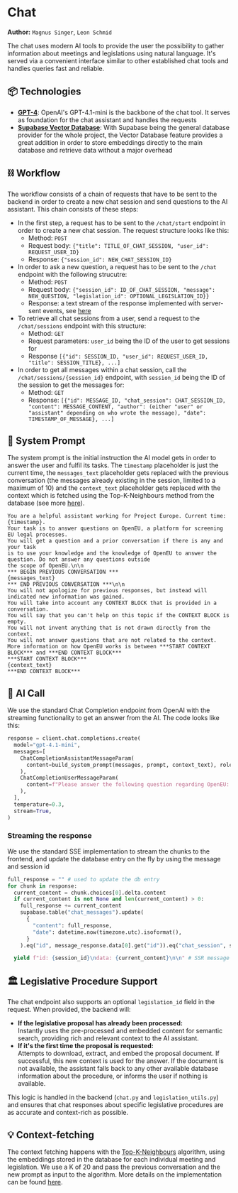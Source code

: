 # Chat

**Author:** `Magnus Singer`, `Leon Schmid`

The chat uses modern AI tools to provide the user the possibility to gather information about meetings and legislations
using natural language. It's served via a convenient interface similar to other established chat tools and handles
queries fast and reliable.

## 📦 Technologies

- [**GPT-4**](https://openai.com/api): OpenAI's GPT-4.1-mini is the backbone of the chat tool. It serves as foundation
  for the chat assistant and handles the requests
- [**Supabase Vector Database**](https://supabase.com/features/vector-database): With Supabase being the general
  database provider for the whole project, the Vector Database feature provides a great addition in order to store
  embeddings directly to the main database and retrieve data without a major overhead

## ⛓️ Workflow

The workflow consists of a chain of requests that have to be sent to the backend in order to create a new chat session
and send questions to the AI assistant. This chain consists of these steps:

- In the first step, a request has to be sent to the `/chat/start` endpoint in order to create a new chat session.
  The request structure looks like this:
  - Method: `POST`
  - Request body: `{"title": TITLE_OF_CHAT_SESSION, "user_id": REQUEST_USER_ID}`
  - Response: `{"session_id": NEW_CHAT_SESSION_ID}`
- In order to ask a new question, a request has to be sent to the `/chat` endpoint with the following strucutre:
  - Method: `POST`
  - Request body: `{"session_id": ID_OF_CHAT_SESSION, "message": NEW_QUESTION, "legislation_id": OPTIONAL_LEGISLATION_ID}}`
  - Response: a text stream of the response implemented with server-sent events,
    see [here](https://developer.mozilla.org/en-US/docs/Web/API/Server-sent_events)
- To retrieve all chat sessions from a user, send a request to the `/chat/sessions` endpoint with this structure:
  - Method: `GET`
  - Request parameters: `user_id` being the ID of the user to get sessions for
  - Response `[{"id": SESSION_ID, "user_id": REQUEST_USER_ID, "title": SESSION_TITLE}, ...]`
- In order to get all messages within a chat session, call the `/chat/sessions/{session_id}` endpoint, with
  `session_id` being the ID of the session to get the messages for:
  - Method: `GET`
  - Response:
    `[{"id": MESSAGE_ID, "chat_session": CHAT_SESSION_ID, "content": MESSAGE_CONTENT, "author": (either "user" or "assistant" depending on who wrote the message), "date": TIMESTAMP_OF_MESSAGE}, ...]`

## 📄 System Prompt

The system prompt is the initial instruction the AI model gets in order to answer the user and fulfil its tasks. The
`timestamp` placeholder is just the current time, the `messages_text` placeholder gets replaced with the previous
conversation (the messages already existing in the session, limited to a maximum of 10) and the `context_text`
placeholder gets replaced with the context which is fetched using the Top-K-Neighbours method from the database (see
more [here](#-context-fetching)).

```
You are a helpful assistant working for Project Europe. Current time: {timestamp}.
Your task is to answer questions on OpenEU, a platform for screening EU legal processes.
You will get a question and a prior conversation if there is any and your task
is to use your knowledge and the knowledge of OpenEU to answer the question. Do not answer any questions outside
the scope of OpenEU.\n\n
*** BEGIN PREVIOUS CONVERSATION ***
{messages_text}
*** END PREVIOUS CONVERSATION ***\n\n
You will not apologize for previous responses, but instead will indicated new information was gained.
You will take into account any CONTEXT BLOCK that is provided in a conversation.
You will say that you can't help on this topic if the CONTEXT BLOCK is empty.
You will not invent anything that is not drawn directly from the context.
You will not answer questions that are not related to the context.
More information on how OpenEU works is between ***START CONTEXT BLOCK*** and ***END CONTEXT BLOCK***
***START CONTEXT BLOCK***
{context_text}
***END CONTEXT BLOCK***
```

## 🤖 AI Call

We use the standard Chat Completion endpoint from OpenAI with the streaming functionality to get an answer from the AI.
The code looks like this:

```python
response = client.chat.completions.create(
  model="gpt-4.1-mini",
  messages=[
    ChatCompletionAssistantMessageParam(
      content=build_system_prompt(messages, prompt, context_text), role="assistant"
    ),
    ChatCompletionUserMessageParam(
      content=f"Please answer the following question regarding OpenEU: {prompt}", role="user"
    ),
  ],
  temperature=0.3,
  stream=True,
)
```

### Streaming the response

We use the standard SSE implementation to stream the chunks to the frontend, and update the database entry on the fly by using the message and session id

```python
full_response = "" # used to update the db entry
for chunk in response:
  current_content = chunk.choices[0].delta.content
  if current_content is not None and len(current_content) > 0:
    full_response += current_content
    supabase.table("chat_messages").update(
      {
        "content": full_response,
        "date": datetime.now(timezone.utc).isoformat(),
      }
    ).eq("id", message_response.data[0].get("id")).eq("chat_session", session_id).execute()

  yield f"id: {session_id}\ndata: {current_content}\n\n" # SSR message to send to the frontend
```

## 🏛️ Legislative Procedure Support

The chat endpoint also supports an optional `legislation_id` field in the request. When provided, the backend will:

- **If the legislative proposal has already been processed:**  
  Instantly uses the pre-processed and embedded content for semantic search, providing rich and relevant context to the AI assistant.
- **If it's the first time the proposal is requested:**  
  Attempts to download, extract, and embed the proposal document. If successful, this new context is used for the answer. If the document is not available, the assistant falls back to any other available database information about the procedure, or informs the user if nothing is available.

This logic is handled in the backend (`chat.py` and `legislation_utils.py`) and ensures that chat responses about specific legislative procedures are as accurate and context-rich as possible.

## 💡 Context-fetching

The context fetching happens with the [Top-K-Neighbours](https://en.wikipedia.org/wiki/K-nearest_neighbors_algorithm)
algorithm, using the embeddings stored in the database for each individual meeting and legislation. We use a K of 20 and
pass the previous conversation and the new prompt as input to the algorithm. More details on the implementation can be
found [here](/docs/backend/search).

